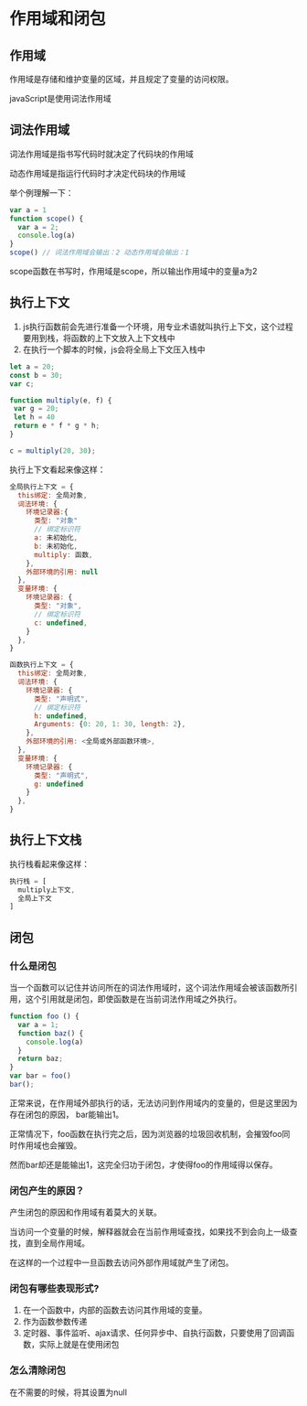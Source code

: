 # 作用域和闭包

## 作用域
作用域是存储和维护变量的区域，并且规定了变量的访问权限。

javaScript是使用词法作用域

## 词法作用域

词法作用域是指书写代码时就决定了代码块的作用域

动态作用域是指运行代码时才决定代码块的作用域

举个例理解一下：
```js
var a = 1
function scope() {
  var a = 2;
  console.log(a)
}
scope() // 词法作用域会输出：2 动态作用域会输出：1
```
scope函数在书写时，作用域是scope，所以输出作用域中的变量a为2

## 执行上下文

1. js执行函数前会先进行准备一个环境，用专业术语就叫执行上下文，这个过程要用到栈，将函数的上下文放入上下文栈中
2. 在执行一个脚本的时候，js会将全局上下文压入栈中

```js
let a = 20;
const b = 30;
var c;

function multiply(e, f) {
 var g = 20;
 let h = 40
 return e * f * g * h;
}

c = multiply(20, 30);
```
执行上下文看起来像这样：


```js
全局执行上下文 = {
  this绑定: 全局对象,
  词法环境: {
    环境记录器:{ 
      类型: "对象"
      // 绑定标识符
      a: 未初始化,
      b: 未初始化,
      multiply: 函数,
    },
    外部环境的引用: null
  },
  变量环境: {
    环境记录器: {
      类型: "对象",
      // 绑定标识符
      c: undefined,
    }
  },
}

函数执行上下文 = {
  this绑定: 全局对象,
  词法环境: {
    环境记录器: {
      类型: "声明式",
      // 绑定标识符
      h: undefined,
      Arguments: {0: 20, 1: 30, length: 2},
    },
    外部环境的引用: <全局或外部函数环境>,
  },
  变量环境: {
    环境记录器: {
      类型: "声明式",
      g: undefined
    }
  },
}
```

## 执行上下文栈
执行栈看起来像这样：
```js
执行栈 = [
  multiply上下文,
  全局上下文
]
```

## 闭包

 ### 什么是闭包

当一个函数可以记住并访问所在的词法作用域时，这个词法作用域会被该函数所引用，这个引用就是闭包，即使函数是在当前词法作用域之外执行。

```js
function foo () {
  var a = 1;
  function baz() {
    console.log(a)
  }
  return baz;
}
var bar = foo()
bar();
```

正常来说，在作用域外部执行的话，无法访问到作用域内的变量的，但是这里因为存在闭包的原因， bar能输出1。

正常情况下，foo函数在执行完之后，因为浏览器的垃圾回收机制，会摧毁foo同时作用域也会摧毁。

然而bar却还是能输出1，这完全归功于闭包，才使得foo的作用域得以保存。

 ### 闭包产生的原因？

产生闭包的原因和作用域有着莫大的关联。

当访问一个变量的时候，解释器就会在当前作用域查找，如果找不到会向上一级查找，直到全局作用域。

在这样的一个过程中一旦函数去访问外部作用域就产生了闭包。

 ### 闭包有哪些表现形式?

1. 在一个函数中，内部的函数去访问其作用域的变量。
2. 作为函数参数传递
3. 定时器、事件监听、ajax请求、任何异步中、自执行函数，只要使用了回调函数，实际上就是在使用闭包

 ### 怎么清除闭包

  在不需要的时候，将其设置为null

